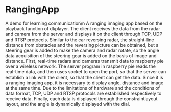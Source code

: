 # RangingApp
A demo for learning communication\n
A ranging imaging app based on the playback function of dkplayer. The client receives the data from the radar and camera from the server and displays it on the client through TCP, UDP and RTSP protocols.
Similar to the car reversing radar, the straight-line distance from obstacles and the reversing picture can be obtained, but a steering gear is added to make the camera and radar rotate, so the angle data acquisition of the steering gear is added on the basis of image and distance. First, real-time radars and cameras transmit data to raspberry pie over a wireless network. The server program in raspberry pie reads the real-time data, and then uses socket to open the port, so that the server can establish a link with the client, so that the client can get the data. Since it is a ranging imaging app, it is necessary to display angle, distance and image at the same time. Due to the limitations of hardware and the conditions of data format, TCP, UDP and RTSP protocols are established respectively to receive data. Finally, each data is displayed through the constraintlayout layout, and the angle is dynamically displayed with the dial.

